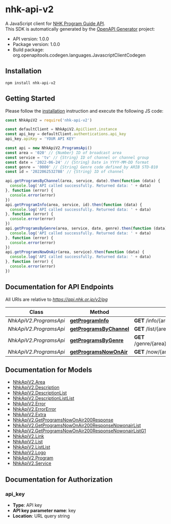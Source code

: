 # nhk-api-v2

A JavaScript client for [NHK Program Guide API](https://api-portal.nhk.or.jp/).  
This SDK is automatically generated by the [OpenAPI Generator](https://openapi-generator.tech) project:

- API version: 1.0.0
- Package version: 1.0.0
- Build package: org.openapitools.codegen.languages.JavascriptClientCodegen

## Installation

```shell
npm install nhk-api-v2
```

## Getting Started

Please follow the [installation](#installation) instruction and execute the following JS code:

```javascript
const NhkApiV2 = require('nhk-api-v2')

const defaultClient = NhkApiV2.ApiClient.instance
const api_key = defaultClient.authentications.api_key
api_key.apiKey = 'YOUR API KEY'

const api = new NhkApiV2.ProgramsApi()
const area = '020' // {Number} ID of broadcast area
const service = 'tv' // {String} ID of channel or channel group
const date = '2022-06-24' // {String} Date in YYYY-MM-DD format
const genre = '0000' // {String} Genre code defined by ARIB STD-B10
const id = '2022062532788' // {String} ID of channel

api.getProgramsByChannel(area, service, date).then(function (data) {
  console.log('API called successfully. Returned data: ' + data)
}, function (error) {
  console.error(error)
})
api.getProgramInfo(area, service, id).then(function (data) {
  console.log('API called successfully. Returned data: ' + data)
}, function (error) {
  console.error(error)
})
api.getProgramsByGenre(area, service, date, genre).then(function (data) {
  console.log('API called successfully. Returned data: ' + data)
}, function (error) {
  console.error(error)
})
api.getProgramsNowOnAir(area, service).then(function (data) {
  console.log('API called successfully. Returned data: ' + data)
}, function (error) {
  console.error(error)
})

```

## Documentation for API Endpoints

All URIs are relative to *https://api.nhk.or.jp/v2/pg*

Class | Method | HTTP request
------------ | ------------- | -------------
*NhkApiV2.ProgramsApi* | [**getProgramInfo**](docs/ProgramsApi.md#getProgramInfo) | **GET** /info/{area}/{service}/{id}.json
*NhkApiV2.ProgramsApi* | [**getProgramsByChannel**](docs/ProgramsApi.md#getProgramsByChannel) | **GET** /list/{area}/{service}/{date}.json
*NhkApiV2.ProgramsApi* | [**getProgramsByGenre**](docs/ProgramsApi.md#getProgramsByGenre) | **GET** /genre/{area}/{service}/{genre}/{date}.json
*NhkApiV2.ProgramsApi* | [**getProgramsNowOnAir**](docs/ProgramsApi.md#getProgramsNowOnAir) | **GET** /now/{area}/{service}.json


## Documentation for Models

 - [NhkApiV2.Area](docs/Area.md)
 - [NhkApiV2.Description](docs/Description.md)
 - [NhkApiV2.DescriptionList](docs/DescriptionList.md)
 - [NhkApiV2.DescriptionListList](docs/DescriptionListList.md)
 - [NhkApiV2.Error](docs/Error.md)
 - [NhkApiV2.ErrorError](docs/ErrorError.md)
 - [NhkApiV2.Extra](docs/Extra.md)
 - [NhkApiV2.GetProgramsNowOnAir200Response](docs/GetProgramsNowOnAir200Response.md)
 - [NhkApiV2.GetProgramsNowOnAir200ResponseNowonairList](docs/GetProgramsNowOnAir200ResponseNowonairList.md)
 - [NhkApiV2.GetProgramsNowOnAir200ResponseNowonairListG1](docs/GetProgramsNowOnAir200ResponseNowonairListG1.md)
 - [NhkApiV2.Link](docs/Link.md)
 - [NhkApiV2.List](docs/List.md)
 - [NhkApiV2.ListList](docs/ListList.md)
 - [NhkApiV2.Logo](docs/Logo.md)
 - [NhkApiV2.Program](docs/Program.md)
 - [NhkApiV2.Service](docs/Service.md)


## Documentation for Authorization



### api_key


- **Type**: API key
- **API key parameter name**: key
- **Location**: URL query string

